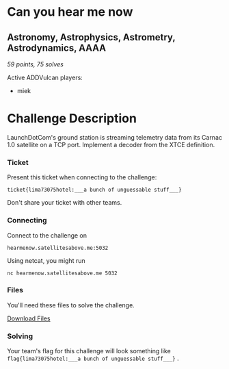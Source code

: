 # Can you hear me now

## Astronomy, Astrophysics, Astrometry, Astrodynamics, AAAA

*59 points, 75 solves*

Active ADDVulcan players:

- miek

# Challenge Description

LaunchDotCom's ground station is streaming telemetry data from its Carnac 1.0 satellite on a TCP port. Implement a decoder from the XTCE definition.

### Ticket

Present this ticket when connecting to the challenge:

```
ticket{lima73075hotel:___a bunch of unguessable stuff___}
```

Don't share your ticket with other teams.

### Connecting

Connect to the challenge on
```
hearmenow.satellitesabove.me:5032
```

Using netcat, you might run
```
nc hearmenow.satellitesabove.me 5032
```

### Files

You'll need these files to solve the challenge.

[Download Files](https://static.2020.hackasat.com/6cb8b764695c0776577be7ed6ce09759fc4115f8/telemetry.zip)

### Solving

Your team's flag for this challenge will look something like ```flag{lima73075hotel:___a bunch of unguessable stuff___}``` .
